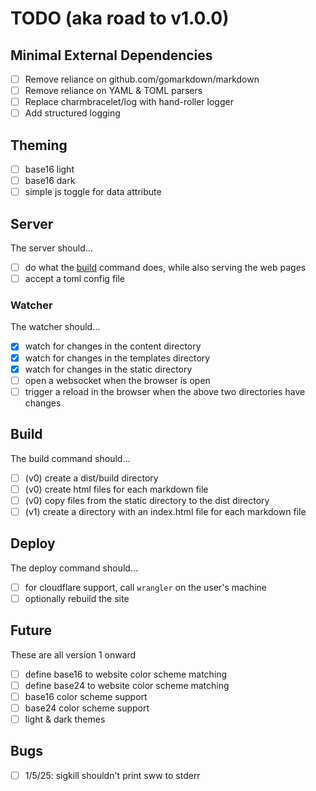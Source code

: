 # TODO (aka road to v1.0.0)

## Minimal External Dependencies

- [ ] Remove reliance on github.com/gomarkdown/markdown
- [ ] Remove reliance on YAML & TOML parsers
- [ ] Replace charmbracelet/log with hand-roller logger
- [ ] Add structured logging

## Theming

- [ ] base16 light
- [ ] base16 dark
- [ ] simple js toggle for data attribute

## Server

The server should...

- [ ] do what the [build](#build) command does, while also serving
      the web pages
- [ ] accept a toml config file

### Watcher

The watcher should...

- [x] watch for changes in the content directory
- [x] watch for changes in the templates directory
- [x] watch for changes in the static directory
- [ ] open a websocket when the browser is open
- [ ] trigger a reload in the browser when the above two directories
      have changes

## Build

The build command should...

- [ ] (v0) create a dist/build directory
- [ ] (v0) create html files for each markdown file
- [ ] (v0) copy files from the static directory to the dist directory
- [ ] (v1) create a directory with an index.html file for each markdown file

## Deploy

The deploy command should...

- [ ] for cloudflare support, call `wrangler` on the user's machine
- [ ] optionally rebuild the site

## Future

These are all version 1 onward

- [ ] define base16 to website color scheme matching
- [ ] define base24 to website color scheme matching
- [ ] base16 color scheme support
- [ ] base24 color scheme support
- [ ] light & dark themes

## Bugs

- [ ] 1/5/25: sigkill shouldn't print sww to stderr
